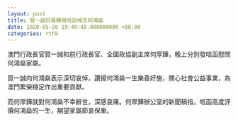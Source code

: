 ```yaml
---
layout: post
title: 賀一誠何厚鏵發唁函悼念何鴻燊
date: 2020-05-26 19:49:48.000000000 +08:00
categories: rthk
---
```


澳門行政長官賀一誠和前行政長官、全國政協副主席何厚鏵，晚上分別發唁函慰問何鴻燊家屬。

賀一誠向何鴻燊表示深切哀悼，讚揚何鴻燊一生樂善好施，關心社會公益事業，為澳門繁榮穩定作出重要貢獻。 

而何厚鏵就對何鴻燊不幸辭世，深感哀痛。何厚鏵辦公室的新聞稿指，唁函高度評價何鴻燊的一生，期望家屬節哀保重。
